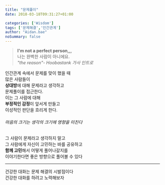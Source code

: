 ```yaml
---
title: "문제풀이"
date: 2018-03-18T09:31:27+01:00

categories: ['Wisdom']
tags: ['문제해결','인간관계']
author: "Aidan.bae"
noSummary: false
---
```


> **I'm not a perfect person,,,**  
나는 완벽한 사람이 아니에요.  
_"the reason"- Hoobastank  가사 인트로_


인간관계 속에서
문제를 맞이 했을 때  
많은 사람들이  
**상대방**에 대해 문제라고 생각하고  
문제풀이를 접근한다.  
이는 그 사람에 대해  
**부정적인 감정**이 앞서게 만들고  
이성적인 판단을 흐리게 한다.  

###### 마음의 크기는 생각의 크기에 영향을 미친다  


그 사람이 문제라고 생각하지 말고  
그 사람에게 자신이 고민하는 바를 공유하고  
**함께 고민**해서 어떻게 풀어나갈지를  
이야기한다면 좋은 방향으로 풀어볼 수 있다  

---

건강한 대화는 문제 해결의 시발점이다  
건강한 대화를 하려고 노력해보자
